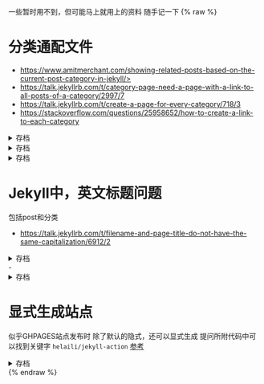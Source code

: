 一些暂时用不到，但可能马上就用上的资料
随手记一下
{% raw %}
# 分类通配文件
- https://www.amitmerchant.com/showing-related-posts-based-on-the-current-post-category-in-jekyll/>
- <https://talk.jekyllrb.com/t/category-page-need-a-page-with-a-link-to-all-posts-of-a-category/2997/7>
- <https://talk.jekyllrb.com/t/create-a-page-for-every-category/718/3>
- <https://stackoverflow.com/questions/25958652/how-to-create-a-link-to-each-category>
<details markdown=1><summary markdown=span>存档</summary>
`site.categories[page.categories]`
</details>
<details markdown=1><summary markdown=span>存档</summary>
There's another solution that works on GitHub Pages:  
One single page that contains all posts for all categories.

I answered a similar question here where I showed how to do this:  
https://stackoverflow.com/questions/1408824/an-easy-way-to-support-tags-in-a-jekyll-blog/21002505#21002505  

In my answer, I'm using tags instead of categories, but as far as I know, both work exactly the same way.  
*(so you can just take my code and replace `site.tags` by `site.categories`)*

The generated HTML for each tag will look something like this:

      <h3 id="jekyll">jekyll</h3>
      <ul>
        <li>
          <a href="/blah/">Newest Jekyll post</a>
        </li>
        <li>
          <a href="/foo/">Older Jekyll post</a>
        </li>
      </ul>


---

That was the page which displays all posts for each category.  
Now to the categories list in the navigation bar.

Again, take a look at the HTML above:  
Thanks to the `id="jekyll"` part, you can use the link `/tags/#jekyll` to load the `/tags/` page and directly jump to the Jekyll tag.

On my site, I'm using this everywhere where I'm linking to the `/tags/` page.

To create these links in your navigation bar as well, you just need to take the first example code from your question and change this:

    <a name="{{ category | first }}">

...to this:

    <a href="/tags/#{{ category | first }}">

*(I'll just assume that your categories page is under the URL `/tags/` as well, like in my example)*

So the complete code will look like that:

    {% for category in site.categories %}
        <div class="categories-title"><a href="/tags/#{{ category | first }}">{{ category | first }}</a></div>   
    {% endfor %}

The generated HTML will have a link like the following, for each category:

    <div class="categories-title"><a href="/tags/#jekyll">jekyll</a></div> 

---

**EDIT:**

You wrote in a comment:
>  I see that you have all tags with posts on one page. I have created a categories page and I would like to use this page as a template. While clicking each category in the navigation bar, I would like it to link to its own page.

In the meantime, I wrote a blog post about building separate category pages without a plugin:  
[Separate pages per tag/category with Jekyll (without plugins)](http://christianspecht.de/2014/10/25/separate-pages-per-tag-category-with-jekyll-without-plugins/) 
</details>
<details markdown=1><summary markdown=span>存档</summary>
In the _layouts folder there is a file called category-page.html

This file creates a category page of all posts that refer to a category.

To trigger the generation of a category page you need another file (for example in a pages directory) that specifies the layout generator category-page and specifies for which category it should generate a page. The yaml title is used for the category page.
</details>

# Jekyll中，英文标题问题
包括post和分类
- <https://talk.jekyllrb.com/t/filename-and-page-title-do-not-have-the-same-capitalization/6912/2>
<details markdown=1><summary markdown=span>存档</summary>
部分代码
```
{%- assign posts = site.posts -%}
{% for post in posts %}
    {%- assign paths = post.relative_path |  split: '/' | last | split: '.markdown' | first | split: '-' -%}
    {%- assign mytitle = "" -%}
    {% for path in paths offset: 3 %}
        {%- assign mytitle = mytitle | append: path | append: " " -%}
    {% endfor %}
    {% assign mytitle = mytitle | strip %}
    My title: {{mytitle}}
{% endfor %}
```
</details>
- <https://stackoverflow.com/a/46029868/2537458>

<details markdown=1><summary markdown=span>存档</summary>
Name pages in Kabab-case as you want them to appear, then use replace:
```
    {{ category.name | replace: '-', ' '}}
```
`Don't-Capitalize-the` becomes `Don't Capitalize the` and `Capitalize-The` becomes `Capitalize The`
</details>

# 显式生成站点
似乎GHPAGES站点发布时
除了默认的隐式，还可以显式生成
提问所附代码中可以找到关键字
`helaili/jekyll-action`
[参考](https://stackoverflow.com/q/72360076)
<details markdown=1><summary markdown=span>存档</summary>
###### 问题
I have a Jekyll page in the master branch of a repository and used to have a GitHub workflow that transforms my Jekyll markdown website into static HTML in a `static` branch:

## .github/workflows/build.yml

```
name: Build and deploy Jekyll site to the static branch

on:
  workflow_dispatch:
  push:
    branches:
      - master

jobs:
  deploy:
    runs-on: ubuntu-latest
    steps:
      - uses: actions/checkout@v3
      - uses: actions/cache@v3
        with:
          path: vendor/bundle
          key: ${{ runner.os }}-gems-${{ hashFiles('**/Gemfile') }}
          restore-keys: |
            ${{ runner.os }}-gems-
      - uses: helaili/jekyll-action@v2
        with:
          token: ${{ secrets.GITHUB_TOKEN }}
          target_branch: "static"
```

Then I set GitHub pages to the static HTML content of the `static` branch and it worked fine. However I noticed that I don't need that at all, as I can just remove the workflow, point GitHub pages to the `master` branch and it will directly publish it from the `master` branch in Markdown form using Jekyll.

Now I don't know which of those two approaches I should use. Is one faster or more flexible then the other? What are the tradeoffs between them? Will GitHub look at my Gemfile or Gemfile.lock or use it's own predefined Jekyll version? Can I use any Gems I want to use any document processor or is there some invisible filter which only allows certain Gems? Does GitHub transform the page to HTML once and publish it to a hidden branch or does it run Jekyll as a server?

###### 答案
If you let GitHub build for you, there are a few considerations:

- Definitely less flexible: you can't pick the Jekyll version (it's 3.9.2 at the moment), and there is a finite [list of supported plugins][1]
- [Some plugins][2] are enabled by default and can't be disabled; they are mostly around to enable painless conversion of linked Markdown documents without front matter
- `Gemfile` and `Gemfile.lock` are ignored, but they are useful to run the same setup locally as used for GitHub Pages (by way of using the `github-pages` gem)

When GitHub Pages builds your site for you, it runs a [workflow][3], which eventually will be customizable, containing these two actions:

- [actions/jekyll-build-pages][4]
- [actions/deploy-pages][5]

But you don't have to configure anything yourself in terms of workflows.

I recommend reading the [*Setting up a GitHub Pages site with Jekyll*][6] docs top to bottom, they have a lot of useful information.


  [1]: https://pages.github.com/versions/
  [2]: https://docs.github.com/en/pages/setting-up-a-github-pages-site-with-jekyll/about-github-pages-and-jekyll#plugins
  [3]: https://github.blog/changelog/2021-12-16-github-pages-using-github-actions-for-builds-and-deployments-for-public-repositories/
  [4]: https://github.com/actions/jekyll-build-pages
  [5]: https://github.com/actions/deploy-pages
  [6]: https://docs.github.com/en/pages/setting-up-a-github-pages-site-with-jekyll
</details>
{% endraw %}

